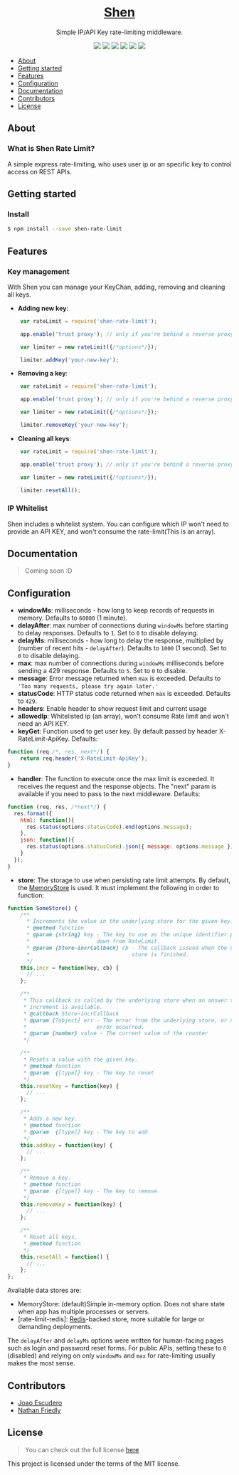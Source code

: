 <h1 align="center"><a href="https://github.com/meu-guru/shen-rate-limit">Shen</a></h1>

<p align="center">Simple IP/API Key rate-limiting middleware.</p>

<p align="center">
	<a href="https://github.com/meu-guru/shen-rate-limit/blob/master/LICENSE"><img src="https://img.shields.io/badge/license-MIT-blue.svg"></a>
    <a href="https://github.com/meu-guru/shen-rate-limit/stargazers"><img src="https://img.shields.io/github/stars/meu-guru/shen-rate-limit.svg"></a>
    <a href="https://github.com/meu-guru/shen-rate-limit/issues"><img src="https://img.shields.io/github/issues/meu-guru/shen-rate-limit.svg"></a>
    <a href="https://www.npmjs.com/package/shen-rate-limit"><img src="https://img.shields.io/npm/v/shen-rate-limit.svg"></a>
    <a href="https://david-dm.org/meu-guru/shen-rate-limit"><img src="https://david-dm.org/meu-guru/shen-rate-limit.svg"></a>
    <a href="https://david-dm.org/meu-guru/shen-rate-limit?type=dev"><img src="https://david-dm.org/meu-guru/shen-rate-limit/dev-status.svg"></a>
</p>

* [About](#about)
* [Getting started](#start)
* [Features](#features)
* [Configuration](#configuration)
* [Documentation](#docs)
* [Contributors](#contributors)
* [License](#license)

## <a name="about"></a>About
### What is Shen Rate Limit?
A simple express rate-limiting, who uses user ip or an specific key to control access on REST APIs.


## <a name="start"></a>Getting started

### Install

```sh
$ npm install --save shen-rate-limit
```

## <a name="features"></a>Features
### Key management
With Shen you can manage your KeyChan, adding, removing and cleaning all keys.

* **Adding new key**:
```js
    var rateLimit = require('shen-rate-limit');

    app.enable('trust proxy'); // only if you're behind a reverse proxy (Heroku, Bluemix, AWS if you use an ELB, custom Nginx setup, etc)

    var limiter = new rateLimit({/*options*/});

    limiter.addKey('your-new-key');
```

* **Removing a key**:
```js
    var rateLimit = require('shen-rate-limit');

    app.enable('trust proxy'); // only if you're behind a reverse proxy (Heroku, Bluemix, AWS if you use an ELB, custom Nginx setup, etc)

    var limiter = new rateLimit({/*options*/});

    limiter.removeKey('your-new-key');
```

* **Cleaning all keys**:
```js
    var rateLimit = require('shen-rate-limit');

    app.enable('trust proxy'); // only if you're behind a reverse proxy (Heroku, Bluemix, AWS if you use an ELB, custom Nginx setup, etc)

    var limiter = new rateLimit({/*options*/});

    limiter.resetAll();
```


### IP Whitelist
Shen includes a whitelist system. You can configure which IP won't need to provide an API KEY, and won't consume the rate-limit(This is an array).

## <a name="docs"></a>Documentation
> Coming soon :D

## <a name="configuration"></a>Configuration

* **windowMs**: milliseconds - how long to keep records of requests in memory. Defaults to `60000` (1 minute).
* **delayAfter**: max number of connections during `windowMs` before starting to delay responses. Defaults to `1`. Set to `0` to disable delaying.  
* **delayMs**: milliseconds - how long to delay the response, multiplied by (number of recent hits - `delayAfter`).  Defaults to `1000` (1 second). Set to `0` to disable delaying.
* **max**: max number of connections during `windowMs` milliseconds before sending a 429 response. Defaults to `5`. Set to `0` to disable.
* **message**: Error message returned when `max` is exceeded. Defaults to `'Too many requests, please try again later.'`
* **statusCode**: HTTP status code returned when `max` is exceeded. Defaults to `429`.
* **headers**: Enable header to show request limit and current usage
* **allowedIp**: Whitelisted ip (an array), won't consume Rate limit and won't need an API KEY.
* **keyGet**: Function used to get user key. By default passed by header X-RateLimit-ApiKey. Defaults:
```js
function (req /*, res, next*/) {
    return req.header('X-RateLimit-ApiKey');
}
```
* **handler**: The function to execute once the max limit is exceeded. It receives the request and the response objects. The "next" param is available if you need to pass to the next middleware. Defaults:
```js
function (req, res, /*next*/) {
  res.format({
    html: function(){
      res.status(options.statusCode).end(options.message);
    },
    json: function(){
      res.status(options.statusCode).json({ message: options.message });
    }
  });
}
```
* **store**: The storage to use when persisting rate limit attempts. By default, the [MemoryStore](lib/memory-store.js) is used. It must implement the following in order to function:
```js
function SomeStore() {
    /**
      * Increments the value in the underlying store for the given key.
      * @method function
      * @param {string} key - The key to use as the unique identifier passed
      *                     down from RateLimit.
      * @param {Store~incrCallback} cb - The callback issued when the underlying
      *                                store is finished.
      */
    this.incr = function(key, cb) {
      // ...
    };

    /**
     * This callback is called by the underlying store when an answer to the
     * increment is available.
     * @callback Store~incrCallback
     * @param {?object} err - The error from the underlying store, or null if no
     *                      error occurred.
     * @param {number} value - The current value of the counter
     */

    /**
     * Resets a value with the given key.
     * @method function
     * @param  {[type]} key - The key to reset
     */
    this.resetKey = function(key) {
      // ...
    };

    /**
     * Adds a new key.
     * @method function
     * @param  {[type]} key - The key to add
     */
    this.addKey = function(key) {
      // ...
    };

    /**
     * Remove a key.
     * @method function
     * @param  {[type]} key - The key to remove
     */
    this.removeKey = function(key) {
      // ...
    };

    /**
     * Reset all keys.
     * @method function
     */
    this.resetAll = function() {
      // ...
    };
};
```

  Avaliable data stores are:
   * MemoryStore: (default)Simple in-memory option. Does not share state when app has multiple processes or servers.
   * [rate-limit-redis]: [Redis](http://redis.io/)-backed store, more suitable for large or demanding deployments.

The `delayAfter` and `delayMs` options were written for human-facing pages such as login and password reset forms.
For public APIs, setting these to `0` (disabled) and relying on only `windowMs` and `max` for rate-limiting usually makes the most sense.

## <a name="contributors"></a>Contributors
* [Joao Escudero](http://joaovescudero.me)
* [Nathan Friedly](http://nfriedly.com/)


## <a name="license"></a>License
> You can check out the full license [here](https://github.com/meu-guru/shen-rate-limit/blob/master/LICENSE)

This project is licensed under the terms of the MIT license.
